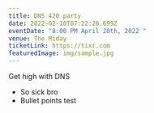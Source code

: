 ```yaml
---
title: DNS 420 party
date: 2022-02-10T07:22:26.699Z
eventDate: "8:00 PM April 20th, 2022 "
venue: The Miday
ticketLink: https://tixr.com
featuredImage: img/sample.jpg
---
```

Get high with DNS



* So sick bro
* Bullet points test